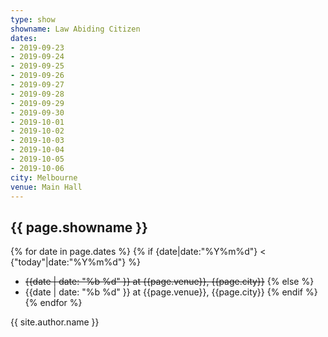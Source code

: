 ```yaml
---
type: show
showname: Law Abiding Citizen
dates:
- 2019-09-23
- 2019-09-24
- 2019-09-25
- 2019-09-26
- 2019-09-27
- 2019-09-28
- 2019-09-29
- 2019-09-30
- 2019-10-01
- 2019-10-02
- 2019-10-03
- 2019-10-04
- 2019-10-05
- 2019-10-06
city: Melbourne
venue: Main Hall
---
```


## {{ page.showname }}
{% for date in page.dates %}
  {% if {date|date:"%Y%m%d"} < {"today"|date:"%Y%m%d"} %}
  - ~~{{date | date: "%b %d" }} at {{page.venue}}, {{page.city}}~~
  {% else %}
  - {{date | date: "%b %d" }} at {{page.venue}}, {{page.city}}
  {% endif %}
{% endfor %}

{{ site.author.name }}
